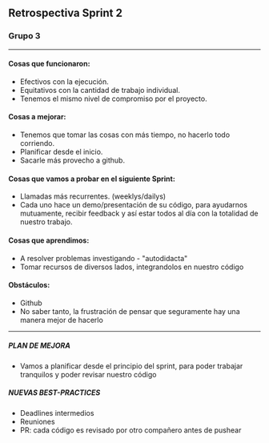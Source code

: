 ## Retrospectiva Sprint 2
### Grupo 3 

------------

#### Cosas que funcionaron:
   +  Efectivos con la ejecución.
   +  Equitativos con la cantidad de trabajo individual.
   +  Tenemos el mismo nivel de compromiso por el proyecto.


#### Cosas a mejorar:
   +  Tenemos que tomar las cosas con más tiempo, no hacerlo todo corriendo. 
   + Planificar desde el inicio.
   + Sacarle más provecho a github. 
    
#### Cosas que vamos a probar en el siguiente Sprint:
   + Llamadas más recurrentes. (weeklys/dailys)
   + Cada uno hace un demo/presentación de su código, para ayudarnos mutuamente, recibir feedback y así estar todos al día con la totalidad de nuestro trabajo. 

#### Cosas que aprendimos:
   + A resolver problemas investigando - "autodidacta"
   + Tomar recursos de diversos lados, integrandolos en nuestro código

#### Obstáculos:
   + Github
   + No saber tanto, la frustración de pensar que seguramente hay una manera mejor de hacerlo



**************

##### PLAN DE MEJORA
- Vamos a planificar desde el principio del sprint, para poder trabajar tranquilos y poder revisar nuestro código


##### NUEVAS BEST-PRACTICES
- Deadlines intermedios
- Reuniones
- PR: cada código es revisado por otro compañero antes de pushear






